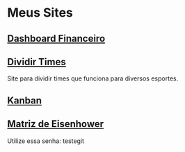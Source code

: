 # Meus Sites

## [Dashboard Financeiro](https://gitsecond22.github.io/Controle-financeiro/)



## [Dividir Times](https://gitsecond22.github.io/dividir-times/)

Site para dividir times que funciona para diversos esportes.
 



## [Kanban](https://gitsecond22.github.io/kanban/)



## [Matriz de Eisenhower](https://gitsecond22.github.io/Matriz-Eisenhower/)

Utilize essa senha: testegit

